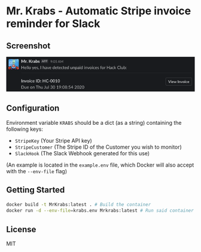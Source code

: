# Mr. Krabs - Automatic Stripe invoice reminder for Slack

## Screenshot
![Screenshot of the Slack message this script generates](screenshot.png)

## Configuration
Environment variable `KRABS` should be a dict (as a string) containing the following keys:
- `StripeKey` (Your Stripe API key)
- `StripeCustomer` (The Stripe ID of the Customer you wish to monitor)
- `SlackHook` (The Slack Webhook generated for this use)

(An example is located in the `example.env` file, which Docker will also accept with the `--env-file` flag)

## Getting Started
```bash
docker build -t MrKrabs:latest . # Build the container
docker run -d --env-file=krabs.env Mrkrabs:latest # Run said container
```

## License
MIT
